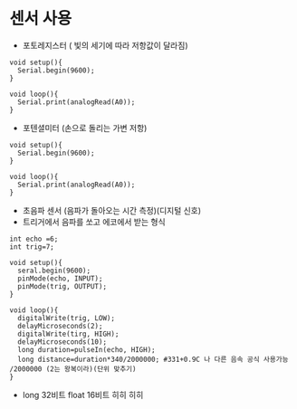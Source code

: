 # 센서 사용
- 포토레지스터 ( 빛의 세기에 따라 저항값이 달라짐)
```
void setup(){
  Serial.begin(9600);
}

void loop(){
  Serial.print(analogRead(A0));
}

```

- 포텐셜미터 (손으로 돌리는 가변 저항)
```
void setup(){
  Serial.begin(9600);
}

void loop(){
  Serial.print(analogRead(A0));
}
```

- 초음파 센서 (음파가 돌아오는 시간 측정)(디지털 신호)
- 트리거에서 음파를 쏘고 에코에서 받는 형식
```
int echo =6;
int trig=7;

void setup(){
  seral.begin(9600);     
  pinMode(echo, INPUT);
  pinMode(trig, OUTPUT);
}

void loop(){
  digitalWrite(trig, LOW);
  delayMicroseconds(2);
  digitalWrite(tirg, HIGH);
  delayMicroseconds(10);
  long duration=pulseIn(echo, HIGH);
  long distance=duration*340/2000000; #331+0.9C 나 다른 음속 공식 사용가능 /2000000 (2는 왕복이라)(단위 맞추기)
}
```
- long 32비트 float 16비트
히히
히히